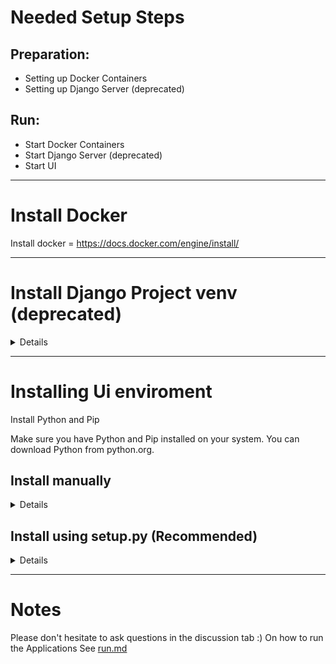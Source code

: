 # Needed Setup Steps

## Preparation:

- Setting up Docker Containers
- Setting up Django Server (deprecated)

## Run:

- Start Docker Containers
- Start Django Server (deprecated)
- Start UI

---

# Install Docker

Install docker = https://docs.docker.com/engine/install/

---

# Install Django Project venv (deprecated)

<Details>
There is a docker container you can use (django_app)

## 1. Install Python and Pip

Make sure you have Python and Pip installed on your system. You can download Python from python.org.

## 2. Set Up a Virtual Environment

It's a good practice to use a virtual environment to manage dependencies.

```bash
# Install virtualenv if you don't have it
pip install virtualenv

# Create a virtual environment
python -m venv .venv
```

### Activate the Virtual Environment

#### On Windows

```cmd
.\.venv\Scripts\activate
```

#### On macOS/Linux

```bash
source ./.venv/bin/activate
```

## 3. Install Dependencies

```bash
pip install -r requirements.txt
```

## 4. Install Django

Install Django using pip.

```bash
pip install django
```

## 5. Run Django Server

Modify the database information in \`docker-compose.yml\`.

Change into the project directory:

```bash
cd django_project
```

### Apply Migrations

Apply initial migrations to set up the database.

```bash
python manage.py migrate
```

</Details>

---

# Installing Ui enviroment

Install Python and Pip

Make sure you have Python and Pip installed on your system. You can download Python from python.org.


## Install manually
<Details>

## 1. Set Up a Virtual Environment


```bash
# Install virtualenv if you don't have it
pip install virtualenv

# Create a virtual environment
python -m venv .venv
```

## 3. Activate the Virtual Environment

#### On Windows

```cmd
.\.venv\Scripts\activate
```

#### On macOS/Linux

```bash
source ./.venv/bin/activate
```

## 4. Install Dependencies

```bash
pip install -r requirements.txt
```

## 4. Add PYTHONPATH

---

### 4.1 On Windows

(power shell)
```bash
  $env:PYTHONPATH = "$env:PYTHONPATH;.\app;.\app\src"
```
(cmd)
```bash
  set PYTHONPATH=%PYTHONPATH%;.\app;.\app\src
```

### 4.2 On Linux
```bash
  export PYTHONPATH=$PYTHONPATH:/app/:/app/src/
```

---

</Details>

## Install using setup.py (Recommended)
<Details>

### Run setup
```bash
python ./setup/setup.py --venv .venv
```



</Details>

---

# Notes

Please don't hesitate to ask questions in the discussion tab :)
On how to run the Applications See [run.md](./RUN.md)